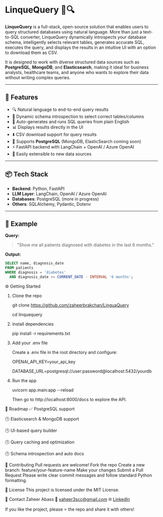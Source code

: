 # LinqueQuery 🧠🔍

**LinqueQuery** is a full-stack, open-source solution that enables users to query structured databases using natural language. More than just a text-to-SQL converter, LinqueQuery dynamically introspects your database schema, intelligently selects relevant tables, generates accurate SQL, executes the query, and displays the results in an intuitive UI  with an option to download them as CSV.

It is designed to work with diverse structured data sources such as **PostgreSQL**, **MongoDB**, and **Elasticsearch**, making it ideal for business analysts, healthcare teams, and anyone who wants to explore their data without writing complex queries.


---

## 🚀 Features

- 🔍 Natural language to end-to-end query results  
- 🧠 Dynamic schema introspection to select correct tables/columns  
- 📄 Auto-generates and runs SQL queries from plain English  
- 📊 Displays results directly in the UI  
- ⬇️ CSV download support for query results  
- 🔗 Supports **PostgreSQL** (MongoDB, ElasticSearch coming soon)  
- ⚡ FastAPI backend with LangChain + OpenAI / Azure OpenAI  
- 🧩 Easily extensible to new data sources  

---

## 📦 Tech Stack

- **Backend**: Python, FastAPI  
- **LLM Layer**: LangChain, OpenAI / Azure OpenAI  
- **Databases**: PostgreSQL (more in progress)  
- **Others**: SQLAlchemy, Pydantic, Dotenv

---

## 🧠 Example

**Query:**

> "Show me all patients diagnosed with diabetes in the last 6 months."

**Output:**
```sql
SELECT name, diagnosis_date 
FROM patients 
WHERE diagnosis = 'diabetes' 
  AND diagnosis_date >= CURRENT_DATE - INTERVAL '6 months';
```




⚙️ Getting Started
1. Clone the repo

      git clone https://github.com/zaheerbrakchan/LinguaQuery
  
      cd linquequery

   

3. Install dependencies
   
      pip install -r requirements.txt
   


5. Add your .env file
   
     Create a .env file in the root directory and configure:

     OPENAI_API_KEY=your_api_key

     DATABASE_URL=postgresql://user:password@localhost:5432/yourdb



4. Run the app
   
     uvicorn app.main:app --reload

     Then go to http://localhost:8000/docs to explore the API.



📌 Roadmap
✅ PostgreSQL support

🕒 Elasticsearch & MongoDB support

🕒 UI-based query builder

🕒 Query caching and optimization

🕒 Schema introspection and auto docs



🤝 Contributing
Pull requests are welcome!
Fork the repo
Create a new branch: feature/your-feature-name
Make your changes
Submit a Pull Request
Please write clear commit messages and follow standard Python formatting.



📄 License
This project is licensed under the MIT License.



🙋 Contact
Zaheer Abass
📧 xaheer3scc@gmail.com
🌐 [LinkedIn](https://www.linkedin.com/in/zaheer-abass-590a31142/)


If you like the project, please ⭐ the repo and share it with others!

